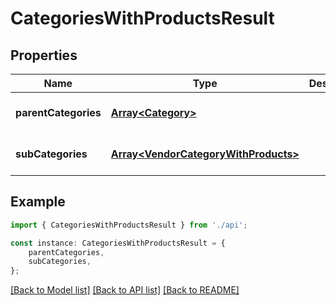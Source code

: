 # CategoriesWithProductsResult


## Properties

Name | Type | Description | Notes
------------ | ------------- | ------------- | -------------
**parentCategories** | [**Array&lt;Category&gt;**](Category.md) |  | [optional] [default to undefined]
**subCategories** | [**Array&lt;VendorCategoryWithProducts&gt;**](VendorCategoryWithProducts.md) |  | [optional] [default to undefined]

## Example

```typescript
import { CategoriesWithProductsResult } from './api';

const instance: CategoriesWithProductsResult = {
    parentCategories,
    subCategories,
};
```

[[Back to Model list]](../README.md#documentation-for-models) [[Back to API list]](../README.md#documentation-for-api-endpoints) [[Back to README]](../README.md)
